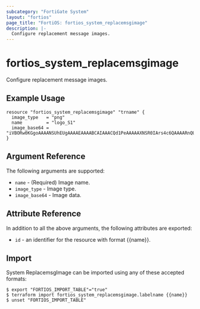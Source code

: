 ```yaml
---
subcategory: "FortiGate System"
layout: "fortios"
page_title: "FortiOS: fortios_system_replacemsgimage"
description: |-
  Configure replacement message images.
---
```


# fortios_system_replacemsgimage
Configure replacement message images.

## Example Usage

```hcl
resource "fortios_system_replacemsgimage" "trname" {
  image_type   = "png"
  name         = "logo_S1"
  image_base64 = "iVBORw0KGgoAAAANSUhEUgAAAAEAAAABCAIAAACQd1PeAAAAAXNSR0IArs4c6QAAAARnQU1BAACxjwv8YQUAAAAJcEhZcwAAEWAAABFgAVshLGQAAAAMSURBVBhXY/j//z8ABf4C/qc1gYQAAAAASUVORK5CYII="
}
```

## Argument Reference

The following arguments are supported:

* `name` - (Required) Image name.
* `image_type` - Image type.
* `image_base64` - Image data.


## Attribute Reference

In addition to all the above arguments, the following attributes are exported:
* `id` - an identifier for the resource with format {{name}}.

## Import

System ReplacemsgImage can be imported using any of these accepted formats:
```
$ export "FORTIOS_IMPORT_TABLE"="true"
$ terraform import fortios_system_replacemsgimage.labelname {{name}}
$ unset "FORTIOS_IMPORT_TABLE"
```
